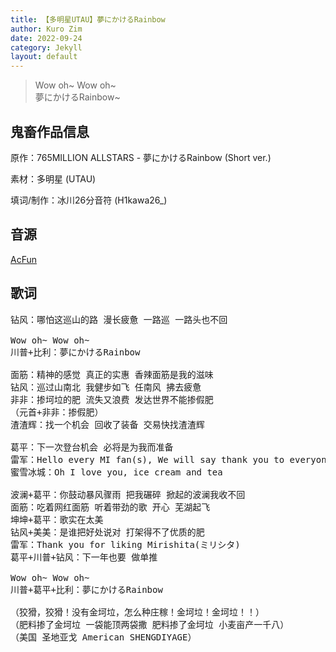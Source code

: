 ```yaml
---
title: 【多明星UTAU】夢にかけるRainbow
author: Kuro Zim
date: 2022-09-24
category: Jekyll
layout: default
---
```


> Wow oh~ Wow oh~<br>夢にかけるRainbow~

## 鬼畜作品信息

原作：765MILLION ALLSTARS - 夢にかけるRainbow (Short ver.)

素材：多明星 (UTAU)

填词/制作：冰川26分音符 (H1kawa26_)

## 音源

[AcFun](https://www.acfun.cn/v/ac37580679)

## 歌词

<pre>
钻风：哪怕这巡山的路 漫长疲惫 一路巡 一路头也不回

Wow oh~ Wow oh~
川普+比利：夢にかけるRainbow

面筋：精神的感觉 真正的实惠 香辣面筋是我的滋味
钻风：巡过山南北 我健步如飞 任南风 拂去疲惫
非非：掺坷垃的肥 流失又浪费 发达世界不能掺假肥
（元首+非非：掺假肥）
渣渣辉：找一个机会 回收了装备 交易快找渣渣辉

葛平：下一次登台机会 必将是为我而准备
雷军：Hello every MI fan(s), We will say thank you to everyone... Are you happy?
蜜雪冰城：Oh I love you, ice cream and tea

波澜+葛平：你鼓动暴风骤雨 把我碾碎 掀起的波澜我收不回
面筋：吃着网红面筋 听着带劲的歌 开心 芜湖起飞
坤坤+葛平：歌实在太美
钻风+美美：是谁把好处说对 打架得不了优质的肥
雷军：Thank you for liking Mirishita(ミリシタ)
葛平+川普+钻风：下一年也要 做单推

Wow oh~ Wow oh~
川普+葛平+比利：夢にかけるRainbow

（狡猾，狡猾！没有金坷垃，怎么种庄稼！金坷垃！金坷垃！！）
（肥料掺了金坷垃 一袋能顶两袋撒 肥料掺了金坷垃 小麦亩产一千八）
（美国 圣地亚戈 American SHENGDIYAGE）
</pre>

